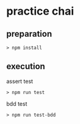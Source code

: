 # practice chai

## preparation

```
> npm install
```

## execution

assert test
```
> npm run test
```

bdd test
```
> npm run test-bdd
```
